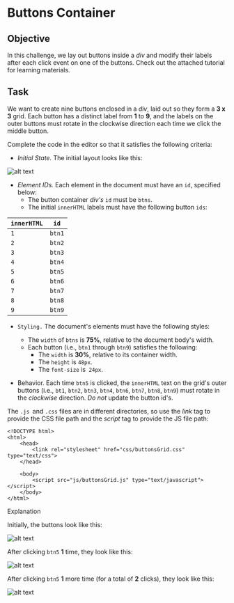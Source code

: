 # Buttons Container

## Objective

In this challenge, we lay out buttons inside a *div* and modify their labels after each click event on one of the buttons. Check out the attached tutorial for learning materials.

## Task 
We want to create nine buttons enclosed in a *div*, laid out so they form a **3 x 3** grid. Each button has a distinct label from **1** to **9**, and the labels on the outer buttons must rotate in the clockwise direction each time we click the middle button.

Complete the code in the editor so that it satisfies the following criteria:

* *Initial State.* The initial layout looks like this: 

![alt text](https://s3.amazonaws.com/hr-challenge-images/0/1456631615-634977c808-ScreenShot2016-02-28at9.22.14AM.png)

* *Element IDs.* Each element in the document must have an `id`, specified below:
    * The button container *div's* `id` must be `btns`.
    * The initial `innerHTML` labels must have the following button `ids`:

| `innerHTML` |  `id` |
|----------|----------|
| `1` | `btn1`|
| `2` | `btn2`|
| `3` | `btn3`|
| `4` | `btn4`|
| `5` | `btn5`|
| `6` | `btn6`|
| `7` | `btn7`|
| `8` | `btn8`|
| `9` | `btn9`||

* `Styling.` The document's elements must have the following styles:
    * The `width` of `btns` is **75%**, relative to the document body's width.
    * Each button (i.e., `btn1` through `btn9`) satisfies the following:
        * The `width` is **30%**, relative to its container width.
        * The `height` is `48px`.
        * The `font-size` is` 24px`.

* Behavior. Each time `btn5` is clicked, the `innerHTML` text on the grid's outer buttons (i.e., `bt1`, `btn2`, `btn3`, `btn4`, `btn6`, `btn7`, `btn8`, `btn9`) must rotate in the *clockwise* direction. *Do not* update the button id's.

The `.js `and `.css` files are in different directories, so use the *link* tag to provide the CSS file path and the *script* tag to provide the JS file path:

```
<!DOCTYPE html>
<html>
    <head>
        <link rel="stylesheet" href="css/buttonsGrid.css" type="text/css">
    </head>
    
    <body>
        <script src="js/buttonsGrid.js" type="text/javascript"></script>
    </body>
</html>
```
Explanation

Initially, the buttons look like this:

![alt text](https://s3.amazonaws.com/hr-challenge-images/0/1456632368-64062011d3-ScreenShot2016-02-28at9.22.14AM.png)

After clicking `btn5`  **1** time, they look like this:

![alt text](https://s3.amazonaws.com/hr-challenge-images/0/1456632450-3cda1c5938-ScreenShot2016-02-28at9.37.00AM.png)

After clicking `btn5`  **1** more time (for a total of **2** clicks), they look like this:

![alt text](https://s3.amazonaws.com/hr-challenge-images/0/1456632516-9a0d9cef8a-ScreenShot2016-02-28at9.38.04AM.png)
